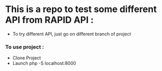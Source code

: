 # This is a repo to test some different API from RAPID API :

- To try different API, just go on different branch of project

### To use project : 
- Clone Project
- Launch php -S localhost:8000
